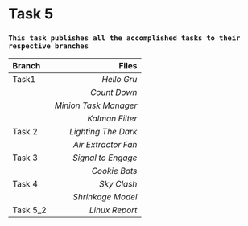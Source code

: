 # **Task 5**
### `This task publishes all the accomplished tasks to their respective branches`

| Branch    |     Files              |
|  :---     |      ---:              |
|  Task1    |   *Hello Gru*          |
|           |   *Count Down*         |
|           |   *Minion Task Manager*|
|           |   *Kalman Filter*      |
|  Task 2   |   *Lighting The Dark*  |
|           |   *Air Extractor Fan*  |
|  Task 3   |   *Signal to Engage*   |
|           |   *Cookie Bots*        |
|  Task 4   |   *Sky Clash*          |
|           |   *Shrinkage Model*    |
|  Task 5_2 |   *Linux Report*           |
